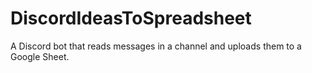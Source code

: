 # DiscordIdeasToSpreadsheet
A Discord bot that reads messages in a channel and uploads them to a Google Sheet.

